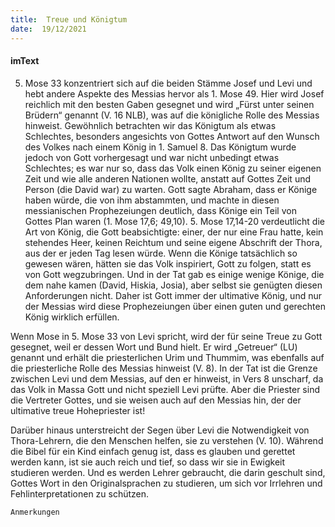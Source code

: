 ```yaml
---
title:  Treue und Königtum
date:  19/12/2021
---
```


#### imText

5. Mose 33 konzentriert sich auf die beiden Stämme Josef und Levi und hebt andere Aspekte des Messias hervor als 1. Mose 49. Hier wird Josef reichlich mit den besten Gaben gesegnet und wird „Fürst unter seinen Brüdern“ genannt (V. 16 NLB), was auf die königliche Rolle des Messias hinweist. Gewöhnlich betrachten wir das Königtum als etwas Schlechtes, besonders angesichts von Gottes Antwort auf den Wunsch des Volkes nach einem König in 1. Samuel 8. Das Königtum wurde jedoch von Gott vorhergesagt und war nicht unbedingt etwas Schlechtes; es war nur so, dass das Volk einen König zu seiner eigenen Zeit und wie alle anderen Nationen wollte, anstatt auf Gottes Zeit und Person (die David war) zu warten. Gott sagte Abraham, dass er Könige haben würde, die von ihm abstammten, und machte in diesen messianischen Prophezeiungen deutlich, dass Könige ein Teil von Gottes Plan waren (1. Mose 17,6; 49,10). 5. Mose 17,14-20 verdeutlicht die Art von König, die Gott beabsichtigte: einer, der nur eine Frau hatte, kein stehendes Heer, keinen Reichtum und seine eigene Abschrift der Thora, aus der er jeden Tag lesen würde. Wenn die Könige tatsächlich so gewesen wären, hätten sie das Volk inspiriert, Gott zu folgen, statt es von Gott wegzubringen. Und in der Tat gab es einige wenige Könige, die dem nahe kamen (David, Hiskia, Josia), aber selbst sie genügten diesen Anforderungen nicht. Daher ist Gott immer der ultimative König, und nur der Messias wird diese Prophezeiungen über einen guten und gerechten König wirklich erfüllen.

Wenn Mose in 5. Mose 33 von Levi spricht, wird der für seine Treue zu Gott gesegnet, weil er dessen Wort und Bund hielt. Er wird „Getreuer“ (LU) genannt und erhält die priesterlichen Urim und Thummim, was ebenfalls auf die priesterliche Rolle des Messias hinweist (V. 8). In der Tat ist die Grenze zwischen Levi und dem Messias, auf den er hinweist, in Vers 8 unscharf, da das Volk in Massa Gott und nicht speziell Levi prüfte. Aber die Priester sind die Vertreter Gottes, und sie weisen auch auf den Messias hin, der der ultimative treue Hohepriester ist!

Darüber hinaus unterstreicht der Segen über Levi die Notwendigkeit von Thora-Lehrern, die den Menschen helfen, sie zu verstehen (V. 10). Während die Bibel für ein Kind einfach genug ist, dass es glauben und gerettet werden kann, ist sie auch reich und tief, so dass wir sie in Ewigkeit studieren werden. Und es werden Lehrer gebraucht, die darin geschult sind, Gottes Wort in den Originalsprachen zu studieren, um sich vor Irrlehren und Fehlinterpretationen zu schützen.

`Anmerkungen`
